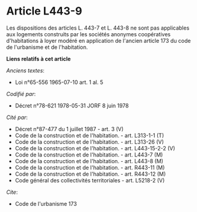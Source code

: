 # Article L443-9

Les dispositions des articles L. 443-7 et L. 443-8 ne sont pas applicables aux logements construits par les sociétés anonymes
coopératives d'habitations à loyer modéré en application de l'ancien article 173 du code de l'urbanisme et de l'habitation.

**Liens relatifs à cet article**

_Anciens textes_:

  - Loi n°65-556 1965-07-10 art. 1 al. 5

_Codifié par_:

  - Décret n°78-621 1978-05-31 JORF 8 juin 1978

_Cité par_:

  - Décret n°87-477 du 1 juillet 1987 - art. 3 (V)
  - Code de la construction et de l'habitation. - art. L313-1-1 (T)
  - Code de la construction et de l'habitation. - art. L313-26 (V)
  - Code de la construction et de l'habitation. - art. L443-15-2-2 (V)
  - Code de la construction et de l'habitation. - art. L443-7 (M)
  - Code de la construction et de l'habitation. - art. L443-8 (M)
  - Code de la construction et de l'habitation. - art. R443-11 (M)
  - Code de la construction et de l'habitation. - art. R443-12 (M)
  - Code général des collectivités territoriales - art. L5218-2 (V)

_Cite_:

  - Code de l'urbanisme 173
